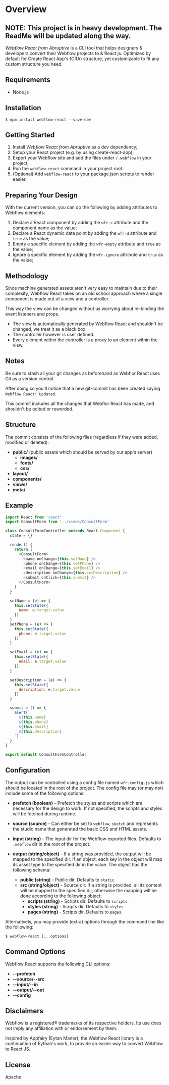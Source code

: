 # Overview

## NOTE: This project is in heavy development. The ReadMe will be updated along the way.

*Webflow React from Abruptive* is a CLI tool that helps designers & developers convert their Webflow projects to & React.js. Optimized by default for Create React App's (CRA) structure, yet customizable to fit any custom structure you need.

## Requirements

- Node.js

## Installation

`$ npm install webflow-react --save-dev`

## Getting Started

1. Install *Webflow React from Abruptive* as a dev dependency;
2. Setup your React project (e.g. by using create-react-app);
3. Export your Webflow site and add the files under `/.webflow` in your project;
4. Run the `webflow-react` command in your project root.
5. (Optional) Add `webflow-react` to your package.json scripts to render easier.

## Preparing Your Design

With the current version, you can do the following by adding attributes to Webflow elements:

1. Declare a React component by adding the `wfr-c` attribute and the component name as the value;
2. Declare a React dynamic data point by adding the `wfr-d` attribute and `true` as the value;
3. Empty a specific element by adding the `wfr-empty` attribute and `true` as the value;
4. Ignore a specific element by adding the `wfr-ignore` attribute and `true` as the value;

## Methodology

Since machine generated assets aren't very easy to maintain due to their complexity, Webflow React takes on an old school approach where a single component is made out of a view and a controller. 

This way the view can be changed without us worrying about re-binding the event listeners and props.

- The view is automatically generated by Webflow React and shouldn't be changed, we treat it as a black box. 
- The controller however is user defined. 
- Every element within the controller is a proxy to an element within the view.

## Notes

Be sure to stash all your git changes as beforehand as Webflor React uses Git as a version control. 

After doing so you'll notice that a new git-commit has been created saying `Webflow React: Updated`. 

This commit includes all the changes that Webflor React has made, and shouldn't be edited or reworded.

## Structure

The commit consists of the following files (regardless if they were added, modified or deleted):

- **public/** (public assets which should be served by our app's server)
  - **images/**
  - **fonts/**
  - **css/**
- **layout/**
- **components/**
- **views/**
- **meta/**

## Example

```js
import React from 'react'
import ConsultForm from '../views/ConsultForm'

class ConsultFormController extends React.Component {
  state = {}

  render() {
    return (
      <ConsultForm>
        <name onChange={this.setName} />
        <phone onChange={this.setPhone} />
        <email onChange={this.setEmail} />
        <description onChange={this.setDescription} />
        <submit onClick={this.submit} />
      </ConsultForm>
    )
  }

  setName = (e) => {
    this.setState({
      name: e.target.value
    })
  }
  setPhone = (e) => {
    this.setState({
      phone: e.target.value
    })
  }

  setEmail = (e) => {
    this.setState({
      email: e.target.value
    })
  }

  setDescription = (e) => {
    this.setState({
      description: e.target.value
    })
  }

  submit = () => {
    alert(`
      ${this.name}
      ${this.phone}
      ${this.email}
      ${this.description}
    `)
  }
}

export default ConsultFormController
```

## Configuration

The output can be controlled using a config file named `wfr.config.js` which should be located in the root of the project. The config file may (or may not) include some of the following options:

- **prefetch (boolean)** - Prefetch the styles and scripts which are necessary for the design to work. If not specified, the scripts and styles will be fetched during runtime.

- **source (source)** - Can either be set to `webflow`, `sketch` and represents the studio name that generated the basic CSS and HTML assets.

- **input (string)** - The input dir for the Webflow exported files. Defaults to `.webflow` dir in the root of the project.

- **output (string/object)** - If a string was provided, the output will be mapped to the specified dir. If an object, each key in the object will map its asset type to the specified dir in the value. The object has the following schema:
  - **public (string)** - Public dir. Defaults to `static`.
  - **src (string/object)** - Source dir. If a string is provided, all its content will be mapped to the specified dir, otherwise the mapping will be done according to the following object:
    - **scripts (string)** - Scripts dir. Defaults to `scripts`.
    - **styles (string)** - Scripts dir. Defaults to `styles`.
    - **pages (string)** - Scripts dir. Defaults to `pages`.

Alternatively, you may provide (extra) options through the command line like the following:

    $ webflow-react [...options]

## Command Options

Webflow React supports the following CLI options:

- **--prefetch**
- **--source/--src**
- **--input/--in**
- **--output/--out**
- **--config**

## Disclaimers

Webflow is a registered® trademarks of its respective holders. Its use does not imply any affiliation with or endorsement by them.

Inspired by Appfairy (Eytan Manor), the Webflow React library is a continuation of Eythan's work, to provide an easier way to convert Webflow to React JS.

## License

Apache
